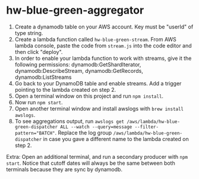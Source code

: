 # hw-blue-green-aggregator
 
1. Create a dynamodb table on your AWS account. Key must be "userId" of type string.
2. Create a lambda function called `hw-blue-green-stream`. From AWS lambda console, paste the code from `stream.js` into the code editor and then click "deploy".
3. In order to enable your lambda function to work with streams, give it the following permissions: dynamodb:GetShardIterator, dynamodb:DescribeStream, dynamodb:GetRecords, dynamodb:ListStreams
4. Go back to your DynamoDB table and enable streams. Add a trigger pointing to the lambda created on step 2.
5. Open a terminal window on this project and run `npm install`.
6. Now run `npm start`.
7. Open another terminal window and install awslogs with `brew install awslogs`.
8. To see aggregations output, run `awslogs get /aws/lambda/hw-blue-green-dispatcher ALL --watch --query=message --filter-pattern="BATCH"`. Replace the log group `/aws/lambda/hw-blue-green-dispatcher` in case you gave a different name to the lambda created on step 2.

Extra:
Open an additional terminal, and run a secondary producer with `npm start`. Notice that cutoff dates will always be the same between both terminals because they are sync by dynamodb.

